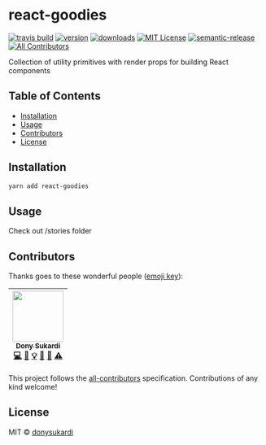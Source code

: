 # react-goodies

[![travis build](https://img.shields.io/travis/donysukardi/react-goodies.svg?style=flat-square)](https://travis-ci.org/donysukardi/react-goodies)
[![version](https://img.shields.io/npm/v/react-goodies.svg?style=flat-square)](http://npm.im/react-goodies)
[![downloads](https://img.shields.io/npm/dm/react-goodies.svg?style=flat-square)](http://npm-stat.com/charts.html?package=react-goodies&from=2015-08-01)
[![MIT License](https://img.shields.io/npm/l/react-goodies.svg?style=flat-square)](http://opensource.org/licenses/MIT)
[![semantic-release](https://img.shields.io/badge/%20%20%F0%9F%93%A6%F0%9F%9A%80-semantic--release-e10079.svg?style=flat-square)](https://github.com/semantic-release/semantic-release)
[![All Contributors](https://img.shields.io/badge/all_contributors-1-orange.svg?style=flat-square)](#contributors)

Collection of utility primitives with render props for building React components

## Table of Contents

<!-- START doctoc generated TOC please keep comment here to allow auto update -->
<!-- DON'T EDIT THIS SECTION, INSTEAD RE-RUN doctoc TO UPDATE -->

- [Installation](#installation)
- [Usage](#usage)
- [Contributors](#contributors)
- [License](#license)

<!-- END doctoc generated TOC please keep comment here to allow auto update -->

## Installation

```bash
yarn add react-goodies
```

## Usage

Check out /stories folder

## Contributors

Thanks goes to these wonderful people ([emoji key](https://github.com/kentcdodds/all-contributors#emoji-key)):

<!-- ALL-CONTRIBUTORS-LIST:START - Do not remove or modify this section -->
<!-- prettier-ignore -->
| [<img src="https://avatars0.githubusercontent.com/u/410792?v=4" width="100px;"/><br /><sub><b>Dony Sukardi</b></sub>](http://dsds.io)<br />[💻](https://github.com/donysukardi/react-goodies/commits?author=donysukardi "Code") [📖](https://github.com/donysukardi/react-goodies/commits?author=donysukardi "Documentation") [💡](#example-donysukardi "Examples") [🤔](#ideas-donysukardi "Ideas, Planning, & Feedback") [👀](#review-donysukardi "Reviewed Pull Requests") [⚠️](https://github.com/donysukardi/react-goodies/commits?author=donysukardi "Tests") |
| :---: |

<!-- ALL-CONTRIBUTORS-LIST:END -->

This project follows the [all-contributors](https://github.com/kentcdodds/all-contributors) specification. Contributions of any kind welcome!

## License

MIT © [donysukardi](https://github.com/donysukardi)
